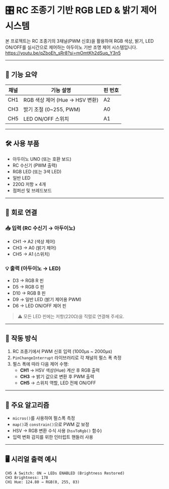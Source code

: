 # 🎛️ RC 조종기 기반 RGB LED & 밝기 제어 시스템

본 프로젝트는 RC 조종기의 3채널(PWM 신호)을 활용하여 RGB 색상, 밝기, LED ON/OFF를 실시간으로 제어하는 아두이노 기반 조명 제어 시스템입니다.
https://youtu.be/qZboEh_sRr8?si=mOmtKh2dSuq_Y3n5

---

## 🔧 기능 요약

| 채널 | 기능 설명                         | 핀 번호 |
|------|----------------------------------|---------|
| CH1  | RGB 색상 제어 (Hue → HSV 변환)   | A2      |
| CH3  | 밝기 조절 (0~255, PWM)           | A0      |
| CH5  | LED ON/OFF 스위치                | A1      |

---

## 🛠 사용 부품

- 아두이노 UNO (또는 호환 보드)
- RC 수신기 (PWM 출력)
- RGB LED (또는 3색 LED)
- 일반 LED
- 220Ω 저항 × 4개
- 점퍼선 및 브레드보드

---

## 🔌 회로 연결

### 📥 입력 (RC 수신기 → 아두이노)
- CH1 → A2 (색상 제어)
- CH3 → A0 (밝기 제어)
- CH5 → A1 (스위치)

### 💡 출력 (아두이노 → LED)
- D3 → RGB R 핀
- D5 → RGB G 핀
- D10 → RGB B 핀
- D9 → 일반 LED (밝기 제어용 PWM)
- D6 → LED ON/OFF 제어 핀

> ⚠️ 모든 LED 핀에는 저항(220Ω)을 직렬로 연결해 주세요.

---

## 📡 작동 방식

1. RC 조종기에서 PWM 신호 입력 (1000μs ~ 2000μs)
2. `PinChangeInterrupt` 라이브러리로 각 채널의 펄스 폭 측정
3. 펄스 폭에 따라 다음 제어 수행:
   - **CH1** → HSV 색상(Hue) 계산 후 RGB 출력
   - **CH3** → 밝기 값으로 변환 후 PWM 출력
   - **CH5** → 스위치 역할, LED 전체 ON/OFF

---

## 🧠 주요 알고리즘

- `micros()`를 사용하여 펄스폭 측정
- `map()`과 `constrain()`으로 PWM 값 보정
- HSV → RGB 변환 수식 사용 (`hsvToRgb()` 함수)
- 입력 변화 감지를 위한 인터럽트 핸들러 사용

---

## 🖥 시리얼 출력 예시

```text
CH5 A Switch: ON → LEDs ENABLED (Brightness Restored)
CH3 Brightness: 178
CH1 Hue: 124.80 → RGB(0, 255, 83)
